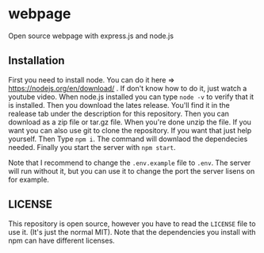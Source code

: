 # webpage

Open source webpage with express.js and node.js

## Installation

First you need to install node.  You can do it here => https://nodejs.org/en/download/ .  If don't know how to do it, just watch a youtube video.  When node.js installed you can type `node -v` to verify that it is installed.  Then you download the lates release.  You'll find it in the realease tab under the description for this repository.  Then you can download as a zip file or tar.gz file.  When you're done unzip the file.  If you want you can also use git to clone the repository.  If you want that just help yourself.  Then Type
`npm i`.  The command will downlaod the dependecies needed.  Finally you start the server with `npm start`.

Note that I recommend to change the `.env.example` file to `.env`.  The server will run without it, but you can use it to change the port the server lisens on for example.

## LICENSE

This repository is open source, however you have to read the `LICENSE` file to use it.  (It's just the normal MIT).  Note that the dependencies you install with npm can have different licenses.

